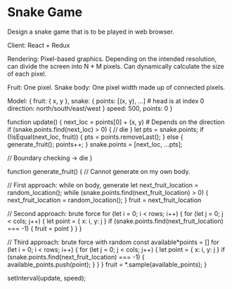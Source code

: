 # Snake Game

Design a snake game that is to be played in web browser.

Client: React + Redux

Rendering: Pixel-based graphics. Depending on the intended resolution, can divide the screen into N \* M pixels. Can dynamically calculate the size of each pixel.

Fruit: One pixel. Snake body: One pixel width made up of connected pixels.

Model: { fruit: { x, y }, snake: { points: [(x, y), ...] # head is at index 0 direction: north/south/east/west } speed: 500, points: 0 }

function update() { next_loc = points[0] + (x, y) # Depends on the direction if (snake.points.find(next_loc) > 0) { // die } let pts = snake.points; if (!isEqual(next_loc, fruit)) { pts = points.removeLast(); } else { generate_fruit(); points++; } snake.points = [next_loc, ...pts];

// Boundary checking -> die }

function generate_fruit() { // Cannot generate on my own body.

// First approach: while on body, generate let next_fruit_location = random_location(); while (snake.points.find(next_fruit_location) > 0) { next_fruit_location = random_location(); } fruit = next_fruit_location

// Second approach: brute force for (let i = 0; i < rows; i++) { for (let j = 0; j < cols; j++) { let point = { x: i, y: j } if (snake.points.find(next_fruit_location) === -1) { fruit = point } } }

// Third approach: brute force with random const available*points = [] for (let i = 0; i < rows; i++) { for (let j = 0; j < cols; j++) { let point = { x: i, y: j } if (snake.points.find(next_fruit_location) === -1) { available_points.push(point); } } } fruit = *.sample(available_points); }

setInterval(update, speed);
